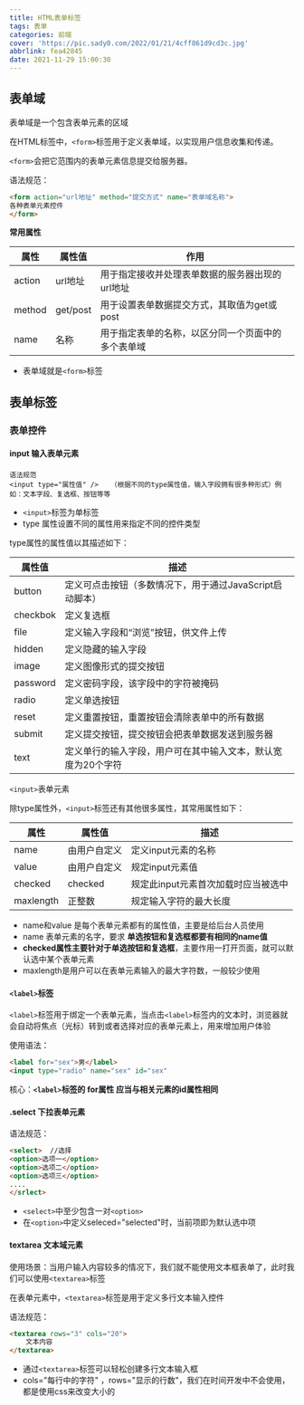 ```yaml
---
title: HTML表单标签
tags: 表单
categories: 前端
cover: 'https://pic.sady0.com/2022/01/21/4cff861d9cd3c.jpg'
abbrlink: fea42845
date: 2021-11-29 15:00:30
---
```


## 表单域

表单域是一个包含表单元素的区域

在HTML标签中，`<form>`标签用于定义表单域，以实现用户信息收集和传递。

`<form>`会把它范围内的表单元素信息提交给服务器。

语法规范：

```html
<form action="url地址" method="提交方式" name="表单域名称">
各种表单元素控件
</form>
```

**常用属性**

| 属性   | 属性值  | 作用                                            |
| ------ | ------- | ----------------------------------------------- |
| action | url地址 | 用于指定接收并处理表单数据的服务器出现的url地址 |
|method|get/post|用于设置表单数据提交方式，其取值为get或post|
|name|名称|用于指定表单的名称，以区分同一个页面中的多个表单域|

* 表单域就是`<form>`标签

## 表单标签

### 表单控件

#### input 输入表单元素 

```
语法规范
<input type="属性值" />   （根据不同的type属性值，输入字段拥有很多种形式）例如：文本字段、复选框、按钮等等
```

* `<input>`标签为单标签
* type 属性设置不同的属性用来指定不同的控件类型

type属性的属性值以其描述如下：

| 属性值   | 描述                                                         |
| -------- | ------------------------------------------------------------ |
| button   | 定义可点击按钮（多数情况下，用于通过JavaScript启动脚本）     |
| checkbok | 定义复选框                                                   |
| file     | 定义输入字段和“浏览”按钮，供文件上传                         |
| hidden   | 定义隐藏的输入字段                                           |
| image    | 定义图像形式的提交按钮                                       |
| password | 定义密码字段，该字段中的字符被掩码                           |
| radio    | 定义单选按钮                                                 |
| reset    | 定义重置按钮，重置按钮会清除表单中的所有数据                 |
| submit   | 定义提交按钮，提交按钮会把表单数据发送到服务器               |
| text     | 定义单行的输入字段，用户可在其中输入文本，默认宽度为20个字符 |

`<input>`表单元素

除type属性外，`<input>`标签还有其他很多属性，其常用属性如下：

| 属性      | 属性值       | 描述                                |
| --------- | ------------ | ----------------------------------- |
| name      | 由用户自定义 | 定义input元素的名称                 |
| value     | 由用户自定义 | 规定input元素值                     |
| checked   | checked      | 规定此input元素首次加载时应当被选中 |
| maxlength | 正整数       | 规定输入字符的最大长度              |

* name和value 是每个表单元素都有的属性值，主要是给后台人员使用
* name 表单元素的名字，要求 **单选按钮和复选框都要有相同的name值**
* **checked属性主要针对于单选按钮和复选框**，主要作用一打开页面，就可以默认选中某个表单元素
* maxlength是用户可以在表单元素输入的最大字符数，一般较少使用

#### `<label>`标签

`<label>`标签用于绑定一个表单元素，当点击`<label>`标签内的文本时，浏览器就会自动将焦点（光标）转到或者选择对应的表单元素上，用来增加用户体验

使用语法：

```html
<label for="sex">男</label>
<input type="radio" name="sex" id="sex"
```

核心：**`<label>`标签的 for属性 应当与相关元素的id属性相同**

#### .select 下拉表单元素

语法规范：

```html
<select>  //选择
<option>选项一</option>
<option>选项二</option>
<option>选项三</option>
....
</srlect>
```

* `<select>`中至少包含一对`<option>`
* 在`<option>`中定义seleced="selected"时，当前项即为默认选中项

#### textarea 文本域元素

 使用场景：当用户输入内容较多的情况下，我们就不能使用文本框表单了，此时我们可以使用`<textarea>`标签

在表单元素中，`<textarea>`标签是用于定义多行文本输入控件

语法规范：

```html
<textarea rows="3" cols="20"> 
    文本内容
</textarea>
```

* 通过`<textarea>`标签可以轻松创建多行文本输入框
* cols="每行中的字符" ，rows="显示的行数"，我们在时间开发中不会使用，都是使用css来改变大小的